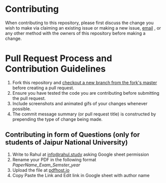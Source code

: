 # Contributing
When contributing to this repository, please first discuss the change you wish to make via claiming an existing issue or making a new issue, [email](mailto:info@rahul.stufy) , or any other method with the owners of this repository before making a change.


# Pull Request Process and Contribution Guidelines

1. Fork this repository and [checkout a new branch from the fork's master](https://git-scm.com/docs/git-checkout#Documentation/git-checkout.txt--bltnewbranchgt) before creating a pull request.
2. Ensure you have tested the code you are contributing before submitting the pull request.
3. Include screenshots and animated gifs of your changes whenever possible.
4. The commit message summary (or pull request title) is constructed by prepending the type of change being made.

## Contributing in form of Questions (only for students of Jaipur National University)
1. Write to Rahul at [info@rahul.study](mailto:info@rahul.stufy) asking Google sheet permission
2. Rename your PDF in the following format *PaperName_Exam_Semster_year*
3. Upload the file at [pdfhost.io](https://pdfhost.io/)
4. Copy Paste the Link and Edit link in Google sheet with author name
